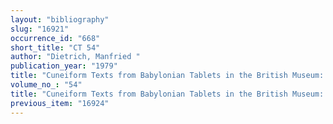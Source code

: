 ```yaml
---
layout: "bibliography"
slug: "16921"
occurrence_id: "668"
short_title: "CT 54"
author: "Dietrich, Manfried "
publication_year: "1979"
title: "Cuneiform Texts from Babylonian Tablets in the British Museum: Neo-Babylonian Letters from the Kuyunjik Collection, CT 54 (London)"
volume_no_: "54"
title: "Cuneiform Texts from Babylonian Tablets in the British Museum: Neo-Babylonian Letters from the Kuyunjik Collection, CT 54 (London)"
previous_item: "16924"
---
```

